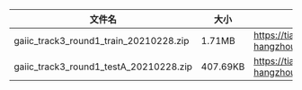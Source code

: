 |文件名|大小|链接|
|-----|----|--|
| gaiic_track3_round1_train_20210228.zip|1.71MB| https://tianchi-competition.oss-cn-hangzhou.aliyuncs.com/531851/20210228%E6%95%B0%E6%8D%AE%E6%9B%B4%E6%96%B0/gaiic_track3_round1_train_20210228.zip |
| gaiic_track3_round1_testA_20210228.zip|407.69KB| https://tianchi-competition.oss-cn-hangzhou.aliyuncs.com/531851/20210228%E6%95%B0%E6%8D%AE%E6%9B%B4%E6%96%B0/gaiic_track3_round1_testA_20210228.zip |


